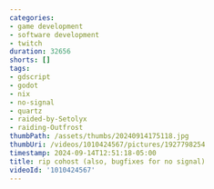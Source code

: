 ```yaml
---
categories:
- game development
- software development
- twitch
duration: 32656
shorts: []
tags:
- gdscript
- godot
- nix
- no-signal
- quartz
- raided-by-Setolyx
- raiding-Outfrost
thumbPath: /assets/thumbs/20240914175118.jpg
thumbUri: /videos/1010424567/pictures/1927798254
timestamp: 2024-09-14T12:51:18-05:00
title: rip cohost (also, bugfixes for no signal)
videoId: '1010424567'
---
```

